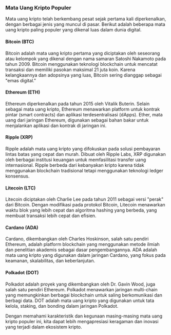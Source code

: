 ### Mata Uang Kripto Populer

Mata uang kripto telah berkembang pesat sejak pertama kali diperkenalkan, dengan berbagai jenis yang muncul di pasar. Berikut adalah beberapa mata uang kripto paling populer yang dikenal luas dalam dunia digital.

#### Bitcoin (BTC)

Bitcoin adalah mata uang kripto pertama yang diciptakan oleh seseorang atau kelompok yang dikenal dengan nama samaran Satoshi Nakamoto pada tahun 2009. Bitcoin menggunakan teknologi blockchain untuk mencatat transaksi dan memiliki pasokan maksimal 21 juta koin. Karena kelangkaannya dan adopsinya yang luas, Bitcoin sering dianggap sebagai "emas digital."

#### Ethereum (ETH)

Ethereum diperkenalkan pada tahun 2015 oleh Vitalik Buterin. Selain sebagai mata uang kripto, Ethereum menawarkan platform untuk kontrak pintar (smart contracts) dan aplikasi terdesentralisasi (dApps). Ether, mata uang dari jaringan Ethereum, digunakan sebagai bahan bakar untuk menjalankan aplikasi dan kontrak di jaringan ini.

#### Ripple (XRP)

Ripple adalah mata uang kripto yang difokuskan pada solusi pembayaran lintas batas yang cepat dan murah. Dibuat oleh Ripple Labs, XRP digunakan oleh berbagai institusi keuangan untuk memfasilitasi transfer uang internasional. Ripple berbeda dari kebanyakan kripto karena tidak menggunakan blockchain tradisional tetapi menggunakan teknologi ledger konsensus.

#### Litecoin (LTC)

Litecoin diciptakan oleh Charlie Lee pada tahun 2011 sebagai versi "perak" dari Bitcoin. Dengan modifikasi pada protokol Bitcoin, Litecoin menawarkan waktu blok yang lebih cepat dan algoritma hashing yang berbeda, yang membuat transaksi lebih cepat dan efisien.

#### Cardano (ADA)

Cardano, dikembangkan oleh Charles Hoskinson, salah satu pendiri Ethereum, adalah platform blockchain yang menggunakan metode ilmiah dan penelitian akademis sebagai dasar pengembangannya. ADA adalah mata uang kripto yang digunakan dalam jaringan Cardano, yang fokus pada keamanan, skalabilitas, dan keberlanjutan.

#### Polkadot (DOT)

Polkadot adalah proyek yang dikembangkan oleh Dr. Gavin Wood, juga salah satu pendiri Ethereum. Polkadot menawarkan jaringan multi-chain yang memungkinkan berbagai blockchain untuk saling berkomunikasi dan berbagi data. DOT adalah mata uang kripto yang digunakan untuk tata kelola, staking, dan bonding dalam jaringan Polkadot.

Dengan memahami karakteristik dan kegunaan masing-masing mata uang kripto populer ini, kita dapat lebih mengapresiasi keragaman dan inovasi yang terjadi dalam ekosistem kripto.